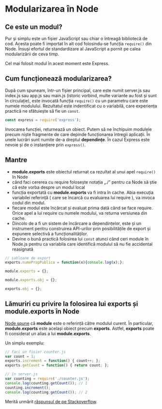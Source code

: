 # Modularizarea în Node

## Ce este un modul?

Pur și simplu este un fișier JavaScript sau chiar o întreagă bibliotecă de cod. Acesta poate fi importat în alt cod folosindu-se funcția `require()` din Node. Însuși efortul de standardizare al JavaScript a pornit pe calea modularizării de ceva timp.

Cel mai folosit modul în acest moment este Express.

## Cum funcționează modularizarea?

După cum spuneam, într-un fișier principal, care este numit server.js sau index.js sau app.js sau main.js (istoric vorbind, multe variante au fost și sunt în circulație), este invocată funcția `require()` cu un parametru care este numele modulului. Rezultatul este indentificat cu o variabilă, care experiența practică ne sfătuiește să fie un `const`.

```javascript
const express = require('express');
```

Invocarea funcției, returnează un obiect.
Putem să ne închipuim modulele precum niște fragmente de care depinde funcționarea întregii aplicații. În unele lucrări sunt numite de-a dreptul **dependințe**. În cazul Express este nevoie și de o instanțiere prin `express()`.

## Mantre

- **module.exports** este obiectul returnat ca rezultat al unui apel `require()` în Node
- când faci cererea cu require folosește notația „./” pentru ca Node să știe că este vorba despre un modul local
- funcția exportată cu **module.exports** va fi intra în cache. Abia execuția variabilei referință ( care se încarcă cu evaluarea lui require ), va invoca codul din modul.
- fiecare modul este încărcat și evaluat prima dată când se face require. Orice apel a lui require cu numele modului, va returna versiunea din cache.
- Dincolo de a fi un sistem de încărcare a dependințelor, este și un instrument pentru construirea API-urilor prin posibilitățile de export și expunere selectivă a funcționalităților.
- Devine o bună practică folosirea lui `const` atunci când ceri module în Node.js pentru ca variabila care identifică modulul să nu fie accidental reasignată

```js
// șabloane de export
exports.numePropPublica = function(x){console.log(x);};

module.exports = {};

module.exports.obj = {};

exports.obj = {};
```

## Lămuriri cu privire la folosirea lui exports și module.exports în Node

[Node spune](http://nodejs.org/docs/v0.4.2/api/globals.html#module) că **module** este o referință către modulul curent. În particular, **module.exports** este același obiect precum **exports**. Astfel, **exports** poate fi considerat un alias a lui **module.exports**.

Un simplu exemplu:

```js
// faci un fisier counter.js
var count = 1;
exports.increment = function() { count++; };
exports.getCount = function() { return count; };

// în server.js
var counting = require('./counter.js');
console.log(counting.getCount()); // 1
counting.increment();
console.log(counting.getCount()); // 2
```

Merită urmărit [răspunsul de pe Stackoverflow](http://stackoverflow.com/questions/5311334/what-is-the-purpose-of-node-js-module-exports-and-how-do-you-use-it).
